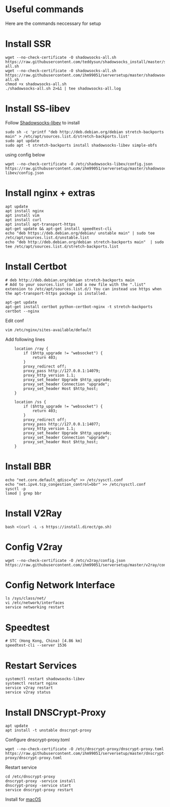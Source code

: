 # Useful commands
Here are the commands neccessary for setup

# Install SSR
```
wget --no-check-certificate -O shadowsocks-all.sh https://raw.githubusercontent.com/teddysun/shadowsocks_install/master/shadowsocks-all.sh
wget --no-check-certificate -O shadowsocks-all.sh https://raw.githubusercontent.com/ihm99051/serversetup/master/shadowsocks-all.sh
chmod +x shadowsocks-all.sh
./shadowsocks-all.sh 2>&1 | tee shadowsocks-all.log
```

# Install SS-libev
Follow [Shadowsocks-libev](https://github.com/shadowsocks/shadowsocks-libev) to install
```
sudo sh -c 'printf "deb http://deb.debian.org/debian stretch-backports main" > /etc/apt/sources.list.d/stretch-backports.list'
sudo apt update
sudo apt -t stretch-backports install shadowsocks-libev simple-obfs
```

using config below
```
wget --no-check-certificate -O /etc/shadowsocks-libev/config.json https://raw.githubusercontent.com/ihm99051/serversetup/master/shadowsocks-libev/config.json
```

# Install nginx + extras
```
apt update
apt install nginx
apt install vim
apt install curl
apt install apt-transport-https
apt-get update && apt-get install speedtest-cli
echo "deb https://deb.debian.org/debian/ unstable main" | sudo tee /etc/apt/sources.list.d/unstable.list
echo "deb http://deb.debian.org/debian stretch-backports main"  | sudo tee /etc/apt/sources.list.d/stretch-backports.list
```

# Install Certbot
```
# deb http://deb.debian.org/debian stretch-backports main
# Add to your sources.list (or add a new file with the ".list" extension to /etc/apt/sources.list.d/) You can instead use https when the apt-transport-https package is installed.

apt-get update
apt-get install certbot python-certbot-nginx -t stretch-backports
certbot --nginx
```

Edit conf
```
vim /etc/nginx/sites-available/default
```
Add following lines
```
	location /ray {
		if ($http_upgrade != "websocket") {
			return 403;
		}
		proxy_redirect off;
  		proxy_pass http://127.0.0.1:14079;
  		proxy_http_version 1.1;
  		proxy_set_header Upgrade $http_upgrade;
		proxy_set_header Connection "upgrade";
		proxy_set_header Host $http_host;
	}

	location /ss {
		if ($http_upgrade != "websocket") {
			return 403;
		}
		proxy_redirect off;
		proxy_pass http://127.0.0.1:14077;
		proxy_http_version 1.1;
		proxy_set_header Upgrade $http_upgrade;
		proxy_set_header Connection "upgrade";
		proxy_set_header Host $http_host;
	}
```

# Install BBR
```
echo "net.core.default_qdisc=fq" >> /etc/sysctl.conf
echo "net.ipv4.tcp_congestion_control=bbr" >> /etc/sysctl.conf
sysctl -p
lsmod | grep bbr
```

# Install V2Ray
```
bash <(curl -L -s https://install.direct/go.sh)
```

# Config V2ray
```
wget --no-check-certificate -O /etc/v2ray/config.json https://raw.githubusercontent.com/ihm99051/serversetup/master/v2ray/config.json
```

# Config Network Interface
```
ls /sys/class/net/
vi /etc/network/interfaces
service networking restart
```

# Speedtest
```
# STC (Hong Kong, China) [4.86 km]
speedtest-cli --server 1536
```

# Restart Services
```
systemctl restart shadowsocks-libev
systemctl restart nginx
service v2ray restart
service v2ray status
```

# Install DNSCrypt-Proxy
```
apt update
apt install -t unstable dnscrypt-proxy
```
Configure dnscrypt-proxy.toml
```
wget --no-check-certificate -O /etc/dnscrypt-proxy/dnscrypt-proxy.toml https://raw.githubusercontent.com/ihm99051/serversetup/master/dnscrypt-proxy/dnscrypt-proxy.toml
```
Restart service
```
cd /etc/dnscrypt-proxy
dnscrypt-proxy -service install
dnscrypt-proxy -service start
service dnscrypt-proxy restart
```
Install for [macOS](https://github.com/jedisct1/dnscrypt-proxy/wiki/Installation-macOS)
